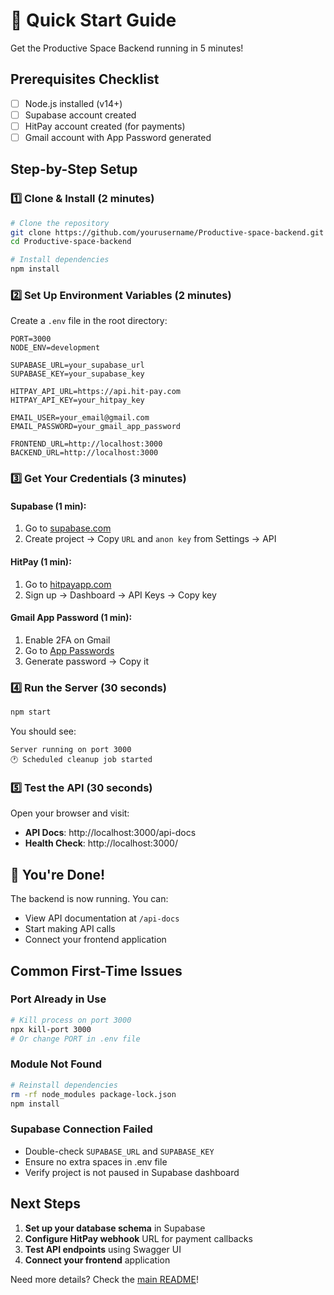 # 🚀 Quick Start Guide

Get the Productive Space Backend running in 5 minutes!

## Prerequisites Checklist

- [ ] Node.js installed (v14+)
- [ ] Supabase account created
- [ ] HitPay account created (for payments)
- [ ] Gmail account with App Password generated

## Step-by-Step Setup

### 1️⃣ Clone & Install (2 minutes)

```bash
# Clone the repository
git clone https://github.com/yourusername/Productive-space-backend.git
cd Productive-space-backend

# Install dependencies
npm install
```

### 2️⃣ Set Up Environment Variables (2 minutes)

Create a `.env` file in the root directory:

```env
PORT=3000
NODE_ENV=development

SUPABASE_URL=your_supabase_url
SUPABASE_KEY=your_supabase_key

HITPAY_API_URL=https://api.hit-pay.com
HITPAY_API_KEY=your_hitpay_key

EMAIL_USER=your_email@gmail.com
EMAIL_PASSWORD=your_gmail_app_password

FRONTEND_URL=http://localhost:3000
BACKEND_URL=http://localhost:3000
```

### 3️⃣ Get Your Credentials (3 minutes)

#### Supabase (1 min):
1. Go to [supabase.com](https://supabase.com)
2. Create project → Copy `URL` and `anon key` from Settings → API

#### HitPay (1 min):
1. Go to [hitpayapp.com](https://www.hitpayapp.com/)
2. Sign up → Dashboard → API Keys → Copy key

#### Gmail App Password (1 min):
1. Enable 2FA on Gmail
2. Go to [App Passwords](https://myaccount.google.com/apppasswords)
3. Generate password → Copy it

### 4️⃣ Run the Server (30 seconds)

```bash
npm start
```

You should see:
```
Server running on port 3000
🕐 Scheduled cleanup job started
```

### 5️⃣ Test the API (30 seconds)

Open your browser and visit:
- **API Docs**: http://localhost:3000/api-docs
- **Health Check**: http://localhost:3000/

## 🎉 You're Done!

The backend is now running. You can:
- View API documentation at `/api-docs`
- Start making API calls
- Connect your frontend application

## Common First-Time Issues

### Port Already in Use
```bash
# Kill process on port 3000
npx kill-port 3000
# Or change PORT in .env file
```

### Module Not Found
```bash
# Reinstall dependencies
rm -rf node_modules package-lock.json
npm install
```

### Supabase Connection Failed
- Double-check `SUPABASE_URL` and `SUPABASE_KEY`
- Ensure no extra spaces in .env file
- Verify project is not paused in Supabase dashboard

## Next Steps

1. **Set up your database schema** in Supabase
2. **Configure HitPay webhook** URL for payment callbacks
3. **Test API endpoints** using Swagger UI
4. **Connect your frontend** application

Need more details? Check the [main README](./README.md)!

